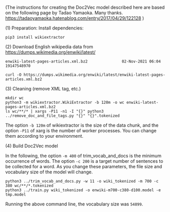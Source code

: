 (The instructions for creating the Doc2Vec model described here are based on the following page by Tadao Yamaoka. Many thanks. https://tadaoyamaoka.hatenablog.com/entry/2017/04/29/122128 )

(1) Preparation: Install dependencies:

```
pip3 install wikiextractor
```

(2) Download English wikipedia data from https://dumps.wikimedia.org/enwiki/latest/

```
enwiki-latest-pages-articles.xml.bz2               02-Nov-2021 06:04         19147548970
```

```
curl -O https://dumps.wikimedia.org/enwiki/latest/enwiki-latest-pages-articles.xml.bz2
```

(3) Cleaning (remove XML tag, etc.)

```
mkdir wc
python3 -m wikiextractor.WikiExtractor -b 120m -o wc enwiki-latest-pages-articles.xml.bz2
ls wc/**/* | xargs -P11 -n1 -I "{}" python3 ../remove_doc_and_file_tags.py "{}" "{}".tokenized
```

The option `-b 120m` of wikiextractor is the size of the data chunk, and the option `-P11` of xarg is the number of worker processes. You can change them according to your environment.

(4) Build Doc2Vec model

In the following, the option `-m 400` of trim_vocab_and_docs is the minimum occurrence of words. 
The option `-c 200` is a target number of sentences to be collected for a word.
As you change these parameters, the file size and vocabulary size of the model will change.

```
python3 ../trim_vocab_and_docs.py -w 11 -o wiki_tokenized -m 700 -c 380 wc/**/*.tokenized
python3 ../train.py wiki_tokenized -o enwiki-m700-c380-d100.model -e tmp.model
```

Running the above command line, the vocabulary size was `54899`.
